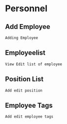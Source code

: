 # Personnel

## Add Employee
	Adding Employee
## Employeelist
	View Edit list of employee
## Position List
	Add edit position
## Employee Tags
	Add edit employee tags
